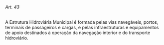 
###### Art. 43
A Estrutura Hidroviária Municipal é formada pelas vias navegáveis, portos, terminais de passageiros e cargas, e pelas infraestruturas e equipamentos de apoio destinados à operação da navegação interior e do transporte hidroviário.
